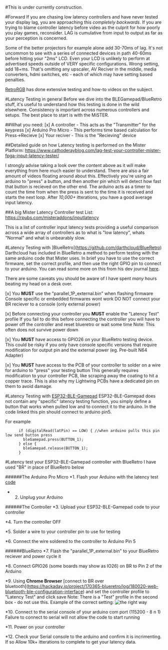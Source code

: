 #This is under currently construction.

#Forward
If you are chasing low latency controllers and have never tested your display lag, you are approaching this *completely backwards*. If you are trying to blame controller latency before video as the culprit for how poorly you play games, reconsider. LAG is cumulative from input to output as far as your perception is concerned.

Some of the better projectors for example alone add 30-70ms of lag. It's not uncommon to see with a series of connected devices in path 40-60ms before hitting your "2ms" LCD. Even your LCD is unlikely to perform at advertised speeds outside of VERY specific configurations. Wrong setting, add 18+ms.  That's omitting any upscaler, AV Reciver in the middle, media converters, hdmi switches, etc - each of which may have setting based penalties. 

[RetroRGB](https://www.retrorgb.com/) has done extensive testing and how-to videos on the subject.


#Latency Testing in general
Before we dive into the BLEGamepad/BlueRetro stuff, it's useful to understand how this testing is done in the wild elsewhere. Consistency is important across numerous controllers and setups. The best place to start is with the MiSTER. 

##What you need:
[x] A controller      - This acts as the "Transmitter" for the keypress
[x] Arduino Pro Micro - This performs time based calculation for Press->Recieve
[x] Your reciver      - This is the "Recieving" device 

##Detailed guide on how Latency testing is performed on the Mister Platform:
https://www.cathoderayblog.com/lag-test-your-controller-mister-fpga-input-latency-tester/

I strongly advise taking a look over the content above as it will make everything from here much easier to understand. There are also a fair amount of videos floating around about this. Effectively you're using an arduino to "press" a button, and then another pin which will detect how fast that button is recieved on the other end.  The arduino acts as a timer to count the time from when the press is sent to the time it is received and starts the next loop. After *10,000+* itterations, you have a good average input latency.

##A big Mister Latency Controller test List:
https://rpubs.com/misteraddons/inputlatency

This is a list of controller input latency tests providing a useful comparison across a wide array of controllers as to what is "low latency", whats "Normal" and what is unbearably slow. 


#Latency Testing with ]BlueRetro](https://github.com/darthcloud/BlueRetro)
Darthcloud has included in BlueRetro a method to perform testing with the same arduino code that Mister uses. In brief you have to use the correct firmware, set the correct profile, and then use the right GPIO pin to connect to your arduino. You can read some more on this from his dev journal [here](https://hackaday.io/project/170365-blueretro/log/187443-2020-12-26-update-latency-tests-release-v010).

There are some caveats you should be aware of I have spent *many* hours beating my head on a desk over.

[x] You **MUST** use the "parallel_1P_external.bin" when flashing firmware 
    Console specific or embedded firmwares wont work
    DO NOT connect your BR reciever to a console (only external power)
	  
[x] Before connecting your controller you **MUST** enable the "Latency Test" profile
    If you fail to do this before connecting the controller you will have to power off the controller and reset blueretro or wait some time
    Note: This often does not survive power down
	  
[x] You **MUST** have access to GPIO26 on your BlueRetro testing device.  
    This could be risky if you only have console specific versions that require modification for output pin and the external power (eg. Pre-built N64 Adapter)

[x] You **MUST** have access to the PCB of your controller to solder on a wire for arduino to "press" your testing button
    This generally requires modification to your controller PCB, like scraping away the coating to hit a copper trace.
    This is also why my Lightwing PCBs have a dedicated pin on them to avoid damage.


#Latency Testing with [ESP32-BLE-Gamepad](https://github.com/lemmingDev/ESP32-BLE-Gamepad)
ESP32-BLE-Gamepad does not contain any "specific" latency testing function, you simply define a button that works when pulled low and to connect it to the arduino. In the code linked this pin should connect to arduino pin5.

For example
```
      if (digitalRead(latPin) == LOW) { //when arduino pulls this pin low send button press
        bleGamepad.press(BUTTON_1);
      } else {
        bleGamepad.release(BUTTON_1);
      }
```

#Latency test your ESP32-BLE-Gamepad controller with BlueRetro
 I have used "BR" in place of BlueRetro below

######The Arduino Pro Micro
*1. Flash your Arduino with the latency test [code](https://github.com/misteraddons/inputlatency/blob/main/arduino/MiSTer_USB_Latency_Test_Lemonici/MiSTer_USB_Latency_Test_Lemonici.ino)

* 2. Unplug your Arduino

######The Controller
 *3. Upload your ESP32-BLE-Gamepad code to your controller
 
 *4. Turn the controller OFF

 *5. Solder a wire to your controller pin to use for testing
 
 *6. Connect the wire soldered to the controller to Arduino Pin 5
 
######BlueRetro
 *7. Flash the "parallel_1P_external.bin" to your BlueRetro reciever and power cycle it
 
 *8. Connect GPIO26 (some boards may show as IO26) on BR to Pin 2 of the Arduino
 
 *9. Using **Chrome Browser** [connect to BR over bluetooth[(https://hackaday.io/project/170365-blueretro/log/180020-web-bluetooth-ble-configuration-interface) and set the controller profile to "Latency Test" and click save 
     Note:  There is a "Test" profile in the second box - do not use this.
     Example of the correct setting:
     ![the right way](https://user-images.githubusercontent.com/106001964/181081926-28c2eff5-fb45-421e-913e-e1e7c2fb68aa.jpg)
     
*10. Connect to the serial console of your arduino com port (115200 - 8 n 1) 
     Failure to connect to serial will not allow the code to start running
     
*11. Power on your controller

*12. Check your Serial console to the arduino and confirm it is incrimenting. If so Allow 10k+ itterations to complete to get your latency data.
